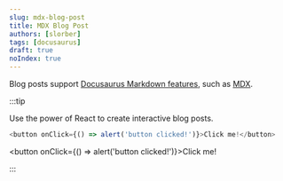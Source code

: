 ```yaml
---
slug: mdx-blog-post
title: MDX Blog Post
authors: [slorber]
tags: [docusaurus]
draft: true
noIndex: true
---
```


Blog posts support [Docusaurus Markdown features](https://docusaurus.io/docs/markdown-features), such as [MDX](https://mdxjs.com/).

:::tip

Use the power of React to create interactive blog posts.

```js
<button onClick={() => alert('button clicked!')}>Click me!</button>
```

<button onClick={() => alert('button clicked!')}>Click me!</button>

:::
